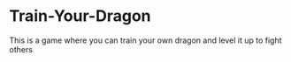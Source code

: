 # Train-Your-Dragon
 This is a game where you can train your own dragon and level it up to fight others
